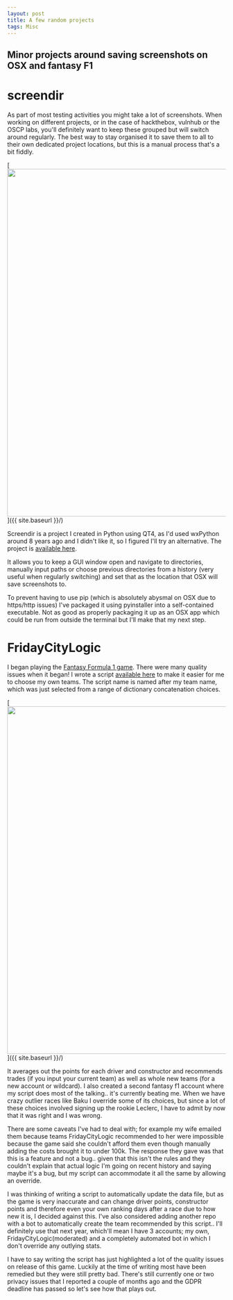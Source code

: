 ```yaml
---
layout: post
title: A few random projects
tags: Misc
---
```

## Minor projects around saving screenshots on OSX and fantasy F1

# screendir

As part of most testing activities you might take a lot of screenshots. When working on different projects, or in the case of hackthebox, vulnhub or the OSCP labs, you'll definitely want to keep these grouped but will switch around regularly. The best way to stay organised it to save them to all to their own dedicated project locations, but this is a manual process that's a bit fiddly.

[<img src="{{ site.baseurl }}/images/misc/screendir.png"
 style="width: 800px;"/>]({{ site.baseurl }}/)

 Screendir is a project I created in Python using QT4, as I'd used wxPython around 8 years ago and I didn't like it, so I figured I'll try an alternative. The project is [available here](https://github.com/LockeLamora/screendir).

 It allows you to keep a GUI window open and navigate to directories, manually input paths or choose previous directories from a history (very useful when regularly switching) and set that as the location that OSX will save screenshots to.

 To prevent having to use pip (which is absolutely abysmal on OSX due to https/http issues) I've packaged it using pyinstaller into a self-contained executable. Not as good as properly packaging it up as an OSX app which could be run from outside the terminal but I'll make that my next step.

# FridayCityLogic

I began playing the [Fantasy Formula 1 game](https://fantasy.formula1.com). There were many quality issues when it began! I wrote a script [available here](https://github.com/LockeLamora/FridayCityLogic) to make it easier for me to choose my own teams. The script name is named after my team name, which was just selected from a range of dictionary concatenation choices.

[<img src="{{ site.baseurl }}/images/misc/fcl.png"
 style="width: 800px;"/>]({{ site.baseurl }}/)

It averages out the points for each driver and constructor and recommends trades (if you input your current team) as well as  whole new teams (for a new account or wildcard). I also created a second fantasy f1 account where my script does most of the talking.. it's currently beating me. When we have crazy outlier races like Baku I override some of its choices, but since a lot of these choices involved signing up the rookie Leclerc, I have to admit by now that it was right and I was wrong.

There are some caveats I've had to deal with; for example my wife emailed them because teams FridayCityLogic recommended to her were impossible because the game said she couldn't afford them even though manually adding the costs brought it to under 100k. The response they gave was that this is a feature and not a bug..  given that this isn't the rules and they couldn't explain that actual logic I'm going on recent history and saying maybe it's a bug, but my script can accommodate it all the same by allowing an override.

I was thinking of writing a script to automatically update the data file, but as the game is very inaccurate and can change driver points, constructor points and therefore even your own ranking days after a race due to how new it is, I decided against this. I've also considered adding another repo with a bot to automatically create the team recommended by this script.. I'll definitely use that next year, which'll mean I have 3 accounts; my own, FridayCityLogic(moderated) and a completely automated bot in which I don't override any outlying stats.

I have to say writing the script has just highlighted a lot of the quality issues on release of this game. Luckily at the time of writing most have been remedied but they were still pretty bad. There's still currently one or two privacy issues that I reported a couple of months ago and the GDPR deadline has passed so let's see how that plays out.

